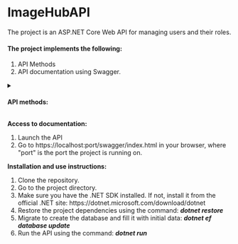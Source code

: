 # ImageHubAPI

The project is an ASP.NET Core Web API for managing users and their roles.
<h4>The project implements the following:</h4>
<ol>
   <li>API Methods</li>
   <li>API documentation using Swagger.</li>
</ol>
<details>
<summary><h4>API methods:</h4></summary>

<ol> 
   <li><b>Registration:</b>
       <ul>
         <li>HTTP method: POST</li>
         <li>Path: /api/Account/Registration</li>
         <li>Description: The method allows you to register a new user.</li>
       </ul>
   </li>
   <li><b>Login:</b>
       <ul>
         <li>HTTP method: POST</li>
         <li>Path: /api/Account/Login</li>
         <li>Description: The method allows to log in.</li>
       </ul>
   </li>
   <li><b>AddFriend:</b>
       <ul>
         <li>HTTP method: POST</li>
         <li>Path: /api/User/AddFriend</li>
         <li>Description: The method allows to add a friend.</li>
       </ul>
   </li>
   <li><b>UploadImg:</b>
       <ul>
         <li>HTTP method: POST</li>
         <li>Path: /api/User/UploadImg</li>
         <li>Description: The method allows to upload images.</li>
       </ul>
   </li>
   <li><b>GetUserImg:</b>
       <ul>
         <li>HTTP method: Get</li>
         <li>Path: /api/User/GetUserImg</li>
         <li>Description: The method allows to get the list of user images</li>
       </ul>
   </li>
   <li><b>GetFriendImg:</b>
       <ul>
         <li>HTTP method: Get</li>
         <li>Path: /api/User/GetFriendImg</li>
         <li>Description: The method allows to get the list of friend images</li>
       </ul>
   </li>
   <li><b>GetUser:</b>
       <ul>
         <li>HTTP method: Get</li>
         <li>Path: /api/User/GetUser</li>
         <li>Description: The method allows to get the user by email</li>
       </ul>
   </li>
</ol>
</details>

**Access to documentation:**
<ol>
   <li>Launch the API</li>
   <li>Go to https://localhost:port/swagger/index.html in your browser, where "port" is the port the project is running on.</li>
</ol>

<b>Installation and use instructions:</b>
<ol>
   <li>Clone the repository.</li>
   <li>Go to the project directory.</li>
   <li>Make sure you have the .NET SDK installed. If not, install it from the official .NET site: https://dotnet.microsoft.com/download/dotnet</li>
   <li>Restore the project dependencies using the command: <b><i>dotnet restore</i></b></li>
   <li>Migrate to create the database and fill it with initial data: <b><i>dotnet ef database update</i></b></li>
   <li>Run the API using the command: <b><i>dotnet run</i></b></li>
</ol>
